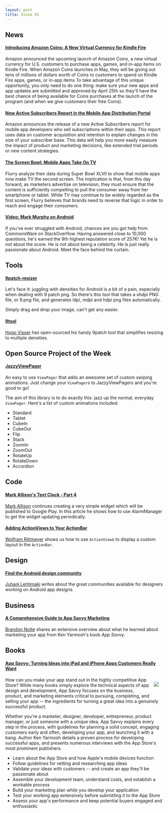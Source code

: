 ```yaml
---
layout: post
title: Issue 45
---
```

## News

#### [Introducing Amazon Coins: A New Virtual Currency for Kindle Fire](http://www.amazonappstoredev.com/2013/02/introducing-amazon-coins.html)
Amazon announced the upcoming launch of Amazon Coins, a new virtual currency for U.S. customers to purchase apps, games, and in-app items on Kindle Fire. When Amazon Coins launches in May, they will be giving out tens of millions of dollars worth of Coins to customers to spend on Kindle Fire apps, games, or in-app items
To take advantage of this unique opportunity, you only need to do one thing: make sure your new apps and app updates are submitted and approved by April 25th so they'll have the best chance of being available for Coins purchases at the launch of the program (and when we give customers their free Coins). 

#### [New Active Subscribers Report in the Mobile App Distribution Portal](http://www.amazonappstoredev.com/2013/02/new-subscriber-reports-in-the-mobile-app-distribution-portal.html)
Amazon announces the release of a new Active Subscribers report for mobile app developers who sell subscriptions within their apps. This report uses data on customer acquisition and retention to explain changes in the size of your subscriber base. This data will help you more easily measure the impact of product and marketing decisions, like extended trial periods or new content strategies.

#### [The Screen Bowl: Mobile Apps Take On TV](http://blog.flurry.com/blogflurrycom/bid/93898/The-Screen-Bowl-Mobile-Apps-Take-On-TV)
Flurry analyze their data during Super Bowl XLVII to show that mobile apps now make TV the second screen. The implication is that, from this day forward, as marketers advertise on television, they must ensure that the content is sufficiently compelling to pull the consumer away from her smartphone or tablet. While TV may continue to be widely regarded as the first screen, Flurry believes that brands need to reverse that logic in order to reach and engage their consumers.

#### [Video: Mark Murphy on Android](http://marakana.com/s/post/1385/mark_murphy_on_android_video)
If you've ever struggled with Android, chances are you got help from CommonsWare on StackOverflow. Having answered close to 10,000 questions, he's earned the 9th highest reputation score of 257K! Yet he is not about the score. He is not about being a celebrity. He is just really passionate about Android. Meet the face behind the curtain.

## Tools

#### [9patch-resizer](http://code.google.com/p/9patch-resizer/)
Let's face it: juggling with densities for Android is a bit of a pain, especially when dealing with 9 patch png. So there's this tool that takes a xhdpi PNG file, or 9.png file, and generates ldpi, mdpi and hdpi png files automatically.

Simply drag and drop your image, can't get any easier.

#### [9tool](https://plus.google.com/u/0/102164807080986038267/posts/BVCyru4CLjr)
[Hugo Visser](https://plus.google.com/u/0/102164807080986038267) has open-sourced his handy 9patch tool that simplifies resizing to multiple densities.

## Open Source Project of the Week

#### [JazzyViewPager](https://github.com/jfeinstein10/JazzyViewPager)
An easy to use `ViewPager` that adds an awesome set of custom swiping animations. Just change your `ViewPager`s to JazzyViewPagers and you're good to go!

The aim of this library is to do exactly this: jazz up the normal, everyday `ViewPager`. Here's a list of custom animations included:

* Standard
* Tablet
* CubeIn
* CubeOut
* Flip
* Stack
* ZoomIn
* ZoomOut
* RotateUp
* RotateDown
* Accordion

## Code

#### [Mark Allison's Text Clock - Part 4](http://blog.stylingandroid.com/archives/1501)
[Mark Allison](https://plus.google.com/101161883485148457960) continues creating a very simple widget which will be published to Google Play. In this article he shows how to use AlarmManager to get the widget updating periodically.

#### [Adding ActionViews to Your ActionBar](http://www.grokkingandroid.com/adding-actionviews-to-your-actionbar)
[Wolfram Rittmeyer](https://plus.google.com/101948439228765005787) shows us how to use `ActionView`s to display a custom layout in the `ActionBar`.

## Design

#### [Find the Android design community](http://www.androiduipatterns.com/2013/01/find-android-design-community.html)
[Juhani Lehtimaki](https://plus.google.com/102272971619910906878) writes about the great communities available for designers working on Android app designs.

## Business

#### [A Comprehensive Guide to App Savvy Marketing](http://www.diydroid.com/2013/01/28/a-comprehensive-guide-to-app-savvy-marketing/)
[Brandon Nolte](https://plus.google.com/117325078274548669984) shares an extensive overview about what he learned about marketing your app from Ken Yarmosh's book *App Savvy*.

## Books

#### [App Savvy: Turning Ideas into iPad and iPhone Apps Customers Really Want](http://amzn.to/UXTNp2)
<img src="http://akamaicovers.oreilly.com/images/0636920010012/cat.gif" style="float: right; margin: 1em;" /> 
How can you make your app stand out in the highly competitive App Store? While many books simply explore the technical aspects of app design and development, App Savvy focuses on the business, product, and marketing elements critical to pursuing, completing, and selling your app -- the ingredients for turning a great idea into a genuinely successful product. 

Whether you're a marketer, designer, developer, entrepreneur, product manager, or just someone with a unique idea, App Savvy explains every step in the process, with guidelines for planning a solid concept, engaging customers early and often, developing your app, and launching it with a bang. Author Ken Yarmosh details a proven process for developing successful apps, and presents numerous interviews with the App Store's most prominent publishers. 

* Learn about the App Store and how Apple's mobile devices function
* Follow guidelines for vetting and researching app ideas
* Validate your ideas with customers -- and create an app they'll be passionate about
* Assemble your development team, understand costs, and establish a workable process
* Build your marketing plan while you develop your application
* Test your working app extensively before submitting it to the App Store
* Assess your app's performance and keep potential buyers engaged and enthusiastic

